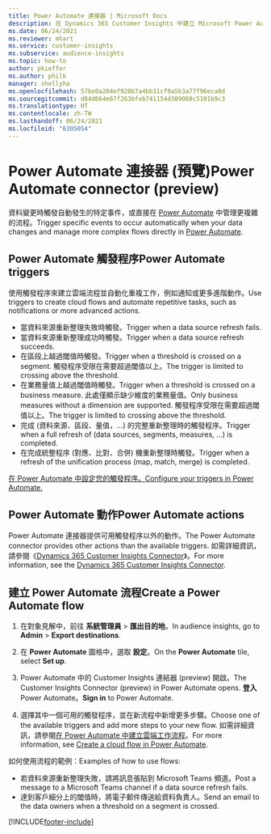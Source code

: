 ```yaml
---
title: Power Automate 連接器 | Microsoft Docs
description: 在 Dynamics 365 Customer Insights 中建立 Microsoft Power Automate 的流程。
ms.date: 06/24/2021
ms.reviewer: mhart
ms.service: customer-insights
ms.subservice: audience-insights
ms.topic: how-to
author: pkieffer
ms.author: philk
manager: shellyha
ms.openlocfilehash: 57be0a204ef920b7a4bb31cf9a5b3a77f96eca0d
ms.sourcegitcommit: d84d664e67f263bfeb741154d309088c5101b9c3
ms.translationtype: HT
ms.contentlocale: zh-TW
ms.lasthandoff: 06/24/2021
ms.locfileid: "6305054"
---
```

# <a name="power-automate-connector-preview"></a><span data-ttu-id="ab930-103">Power Automate 連接器 (預覽)</span><span class="sxs-lookup"><span data-stu-id="ab930-103">Power Automate connector (preview)</span></span>

<span data-ttu-id="ab930-104">資料變更時觸發自動發生的特定事件，或直接在 [Power Automate](https://flow.microsoft.com/) 中管理更複雜的流程。</span><span class="sxs-lookup"><span data-stu-id="ab930-104">Trigger specific events to occur automatically when your data changes and manage more complex flows directly in [Power Automate](https://flow.microsoft.com/).</span></span>

## <a name="power-automate-triggers"></a><span data-ttu-id="ab930-105">Power Automate 觸發程序</span><span class="sxs-lookup"><span data-stu-id="ab930-105">Power Automate triggers</span></span>

<span data-ttu-id="ab930-106">使用觸發程序來建立雲端流程並自動化重複工作，例如通知或更多進階動作。</span><span class="sxs-lookup"><span data-stu-id="ab930-106">Use triggers to create cloud flows and automate repetitive tasks, such as notifications or more advanced actions.</span></span> 

- <span data-ttu-id="ab930-107">當資料來源重新整理失敗時觸發。</span><span class="sxs-lookup"><span data-stu-id="ab930-107">Trigger when a data source refresh fails.</span></span> 
- <span data-ttu-id="ab930-108">當資料來源重新整理成功時觸發。</span><span class="sxs-lookup"><span data-stu-id="ab930-108">Trigger when a data source refresh succeeds.</span></span>
- <span data-ttu-id="ab930-109">在區段上越過閾值時觸發。</span><span class="sxs-lookup"><span data-stu-id="ab930-109">Trigger when a threshold is crossed on a segment.</span></span> <span data-ttu-id="ab930-110">觸發程序受限在需要超過閾值以上。</span><span class="sxs-lookup"><span data-stu-id="ab930-110">The trigger is limited to crossing above the threshold.</span></span>
- <span data-ttu-id="ab930-111">在業務量值上越過閾值時觸發。</span><span class="sxs-lookup"><span data-stu-id="ab930-111">Trigger when a threshold is crossed on a business measure.</span></span> <span data-ttu-id="ab930-112">此處僅顯示缺少維度的業務量值。</span><span class="sxs-lookup"><span data-stu-id="ab930-112">Only business measures without a dimension are supported.</span></span> <span data-ttu-id="ab930-113">觸發程序受限在需要超過閾值以上。</span><span class="sxs-lookup"><span data-stu-id="ab930-113">The trigger is limited to crossing above the threshold.</span></span>
- <span data-ttu-id="ab930-114">完成 (資料來源、區段、量值，...) 的完整重新整理時的觸發程序。</span><span class="sxs-lookup"><span data-stu-id="ab930-114">Trigger when a full refresh of (data sources, segments, measures, ...) is completed.</span></span>
- <span data-ttu-id="ab930-115">在完成統整程序 (對應、比對、合併) 機重新整理時觸發。</span><span class="sxs-lookup"><span data-stu-id="ab930-115">Trigger when a refresh of the unification process (map, match, merge) is completed.</span></span>

[<span data-ttu-id="ab930-116">在 Power Automate 中設定您的觸發程序。</span><span class="sxs-lookup"><span data-stu-id="ab930-116">Configure your triggers in Power Automate.</span></span>](https://flow.microsoft.com/connectors/shared_customerinsights/dynamics-365-customer-insights-connector/)

## <a name="power-automate-actions"></a><span data-ttu-id="ab930-117">Power Automate 動作</span><span class="sxs-lookup"><span data-stu-id="ab930-117">Power Automate actions</span></span>

<span data-ttu-id="ab930-118">Power Automate 連接器提供可用觸發程序以外的動作。</span><span class="sxs-lookup"><span data-stu-id="ab930-118">The Power Automate connector provides other actions than the available triggers.</span></span> <span data-ttu-id="ab930-119">如需詳細資訊，請參閱《[Dynamics 365 Customer Insights Connector](/connectors/customerinsights/)》。</span><span class="sxs-lookup"><span data-stu-id="ab930-119">For more information, see the [Dynamics 365 Customer Insights Connector](/connectors/customerinsights/).</span></span>

## <a name="create-a-power-automate-flow"></a><span data-ttu-id="ab930-120">建立 Power Automate 流程</span><span class="sxs-lookup"><span data-stu-id="ab930-120">Create a Power Automate flow</span></span>

1. <span data-ttu-id="ab930-121">在對象見解中，前往 **系統管理員** > **匯出目的地**。</span><span class="sxs-lookup"><span data-stu-id="ab930-121">In audience insights, go to **Admin** > **Export destinations**.</span></span>

1. <span data-ttu-id="ab930-122">在 **Power Automate** 圖格中，選取 **設定**。</span><span class="sxs-lookup"><span data-stu-id="ab930-122">On the **Power Automate** tile, select **Set up**.</span></span>

1. <span data-ttu-id="ab930-123">Power Automate 中的 Customer Insights 連結器 (preview) 開啟。</span><span class="sxs-lookup"><span data-stu-id="ab930-123">The Customer Insights Connector (preview) in Power Automate opens.</span></span> <span data-ttu-id="ab930-124">**登入** Power Automate。</span><span class="sxs-lookup"><span data-stu-id="ab930-124">**Sign in** to Power Automate.</span></span>

1. <span data-ttu-id="ab930-125">選擇其中一個可用的觸發程序，並在新流程中新增更多步驟。</span><span class="sxs-lookup"><span data-stu-id="ab930-125">Choose one of the available triggers and add more steps to your new flow.</span></span> <span data-ttu-id="ab930-126">如需詳細資訊，請參閱[在 Power Automate 中建立雲端工作流程](/power-automate/get-started-logic-flow)。</span><span class="sxs-lookup"><span data-stu-id="ab930-126">For more information, see [Create a cloud flow in Power Automate](/power-automate/get-started-logic-flow).</span></span>

<span data-ttu-id="ab930-127">如何使用流程的範例：</span><span class="sxs-lookup"><span data-stu-id="ab930-127">Examples of how to use flows:</span></span> 
- <span data-ttu-id="ab930-128">若資料來源重新整理失敗，請將訊息張貼到 Microsoft Teams 頻道。</span><span class="sxs-lookup"><span data-stu-id="ab930-128">Post a message to a Microsoft Teams channel if a data source refresh fails.</span></span> 
- <span data-ttu-id="ab930-129">達到客戶細分上的閾值時，將電子郵件傳送給資料負責人。</span><span class="sxs-lookup"><span data-stu-id="ab930-129">Send an email to the data owners when a threshold on a segment is crossed.</span></span>



[!INCLUDE[footer-include](../includes/footer-banner.md)]
